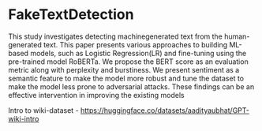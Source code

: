 # FakeTextDetection

This study investigates detecting machinegenerated text from the human-generated text. This paper presents various approaches to building ML-based models, such as Logistic Regression(LR) and fine-tuning using the pre-trained model RoBERTa. We propose the BERT score as an evaluation metric along with perplexity and burstiness. We present sentiment as a semantic feature to make the model more robust and tune the dataset to make the model less prone to adversarial attacks. These findings can be an effective intervention in improving the existing models

Intro to wiki-dataset - https://huggingface.co/datasets/aadityaubhat/GPT-wiki-intro
